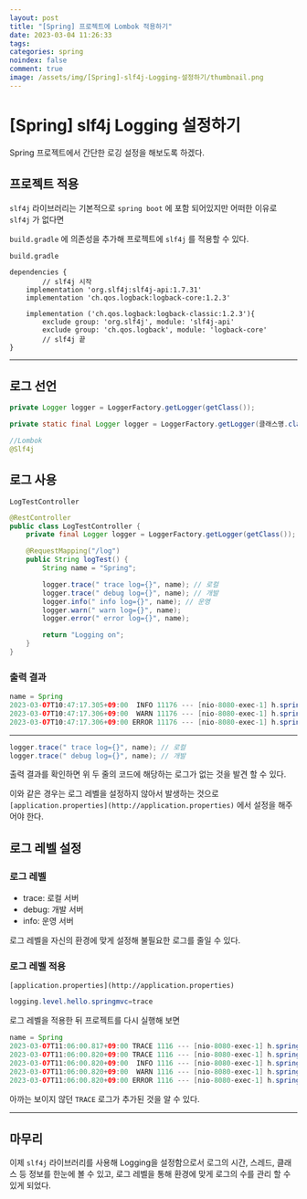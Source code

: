 ```yaml
---
layout: post
title: "[Spring] 프로젝트에 Lombok 적용하기"
date: 2023-03-04 11:26:33
tags:
categories: spring
noindex: false
comment: true
image: /assets/img/[Spring]-slf4j-Logging-설정하기/thumbnail.png
---
```

# [Spring] slf4j Logging 설정하기
Spring 프로젝트에서 간단한 로깅 설정을 해보도록 하겠다.

## 프로젝트 적용

`slf4j` 라이브러리는 기본적으로 `spring boot` 에 포함 되어있지만 어떠한 이유로 `slf4j` 가 없다면

`build.gradle` 에 의존성을 추가해 프로젝트에 `slf4j` 를 적용할 수 있다.

`build.gradle`

```
dependencies {
		// slf4j 시작
    implementation 'org.slf4j:slf4j-api:1.7.31'
    implementation 'ch.qos.logback:logback-core:1.2.3'

    implementation ('ch.qos.logback:logback-classic:1.2.3'){
        exclude group: 'org.slf4j', module: 'slf4j-api'
        exclude group: 'ch.qos.logback', module: 'logback-core'
		// slf4j 끝
}
```

---

## 로그 선언

```java
private Logger logger = LoggerFactory.getLogger(getClass());

private static final Logger logger = LoggerFactory.getLogger(클래스명.class)

//Lombok
@Slf4j
```

## 로그 사용

`LogTestController`

```java
@RestController
public class LogTestController {
    private final Logger logger = LoggerFactory.getLogger(getClass());

    @RequestMapping("/log")
    public String logTest() {
        String name = "Spring";

        logger.trace(" trace log={}", name); // 로컬
        logger.trace(" debug log={}", name); // 개발
        logger.info(" info log={}", name); // 운영
        logger.warn(" warn log={}", name);
        logger.error(" error log={}", name);

        return "Logging on";
    }
}
```

### 출력 결과

```java
name = Spring
2023-03-07T10:47:17.305+09:00  INFO 11176 --- [nio-8080-exec-1] h.springmvc.basic.LogTestController      :  info log=Spring
2023-03-07T10:47:17.306+09:00  WARN 11176 --- [nio-8080-exec-1] h.springmvc.basic.LogTestController      :  warn log=Spring
2023-03-07T10:47:17.306+09:00 ERROR 11176 --- [nio-8080-exec-1] h.springmvc.basic.LogTestController      :  error log=Spring
```

---

```java
logger.trace(" trace log={}", name); // 로컬
logger.trace(" debug log={}", name); // 개발
```

출력 결과를 확인하면 위 두 줄의 코드에 해당하는 로그가 없는 것을 발견 할 수 있다.

이와 같은 경우는 로그 레벨을 설정하지 않아서 발생하는 것으로 `[application.properties](http://application.properties)` 에서 설정을 해주어야 한다.

## 로그 레벨 설정

### 로그 레벨

- trace: 로컬 서버
- debug: 개발 서버
- info: 운영 서버

로그 레벨을 자신의 환경에 맞게 설정해 불필요한 로그를 줄일 수 있다.

### 로그 레벨 적용

 `[application.properties](http://application.properties)` 

```java
logging.level.hello.springmvc=trace
```

로그 레벨을 적용한 뒤 프로젝트를 다시 실행해 보면

```java
name = Spring
2023-03-07T11:06:00.817+09:00 TRACE 1116 --- [nio-8080-exec-1] h.springmvc.basic.LogTestController      :  trace log=Spring
2023-03-07T11:06:00.820+09:00 TRACE 1116 --- [nio-8080-exec-1] h.springmvc.basic.LogTestController      :  debug log=Spring
2023-03-07T11:06:00.820+09:00  INFO 1116 --- [nio-8080-exec-1] h.springmvc.basic.LogTestController      :  info log=Spring
2023-03-07T11:06:00.820+09:00  WARN 1116 --- [nio-8080-exec-1] h.springmvc.basic.LogTestController      :  warn log=Spring
2023-03-07T11:06:00.820+09:00 ERROR 1116 --- [nio-8080-exec-1] h.springmvc.basic.LogTestController      :  error log=Spring
```

아까는 보이지 않던 `TRACE` 로그가 추가된 것을 알 수 있다.

---

## 마무리

이제 `slf4j` 라이브러리를 사용해 Logging을 설정함으로서 로그의 시간, 스레드, 클래스 등 정보를 한눈에 볼 수 있고, 로그 레벨을 통해 환경에 맞게 로그의 수를 관리 할 수 있게 되었다.